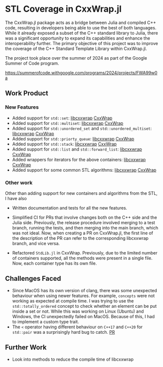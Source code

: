 # STL Coverage in CxxWrap.jl

The CxxWrap.jl package acts as a bridge between Julia and compiled C++ code, resulting in developers being able to use the best of both languages. While it already exposed a subset of the C++ standard library to Julia, there was a significant opportunity to expand its capabilities and enhance the interoperability further. The primary objective of this project was to improve the coverage of the C++ Standard Template Library within CxxWrap.jl.

The project took place over the summer of 2024 as part of the Google Summer of Code program.

https://summerofcode.withgoogle.com/programs/2024/projects/FWA99w0a

## Work Product

### New Features

- Added support for `std::set`: [libcxxwrap](https://github.com/JuliaInterop/libcxxwrap-julia/pull/154) [CxxWrap](https://github.com/JuliaInterop/CxxWrap.jl/pull/434)
- Added support for `std::multiset`: [libcxxwrap](https://github.com/JuliaInterop/libcxxwrap-julia/pull/155) [CxxWrap](https://github.com/JuliaInterop/CxxWrap.jl/pull/434)
- Added support for `std::unordered_set` and `std::unordered_multiset`: [libcxxwrap](https://github.com/JuliaInterop/libcxxwrap-julia/pull/159) [CxxWrap](https://github.com/JuliaInterop/CxxWrap.jl/pull/436)
- Added support for `std::priorty_queue`: [libcxxwrap](https://github.com/JuliaInterop/libcxxwrap-julia/pull/162) [CxxWrap](https://github.com/JuliaInterop/CxxWrap.jl/pull/441)
- Added support for `std::stack`: [libcxxwrap](https://github.com/JuliaInterop/libcxxwrap-julia/pull/164) [CxxWrap](https://github.com/JuliaInterop/CxxWrap.jl/pull/442)
- Added support for `std::list` and `std::forward_list`: [libcxxwrap](https://github.com/JuliaInterop/libcxxwrap-julia/pull/167) [CxxWrap](https://github.com/JuliaInterop/CxxWrap.jl/pull/444)
- Added wrappers for iterators for the above containers: [libcxxwrap](https://github.com/JuliaInterop/libcxxwrap-julia/pull/170) [CxxWrap](https://github.com/JuliaInterop/CxxWrap.jl/pull/448)
- Added support for some common STL algorithms: [libcxxwrap](https://github.com/JuliaInterop/libcxxwrap-julia/pull/171) [CxxWrap](https://github.com/JuliaInterop/CxxWrap.jl/pull/449)

### Other work

Other than adding support for new containers and algorithms from the STL, I have also

- Written documentation and tests for all the new features.

- Simplified CI for PRs that involve changes both on the C++ side and the Julia side. Previously, the release procedure involved merging to a test branch, running the tests, and then merging into the main branch, which was not ideal. Now, when creating a PR on CxxWrap.jl, the first line of the description of the PR can refer to the corresponding libcxxwrap branch, and vice versa.

- Refactored `StdLib.jl` in CxxWrap. Previously, due to the limited number of containers supported, all the methods were present in a single file. Now, each container type has its own file.

## Challenges Faced

- Since MacOS has its own version of clang, there was some unexpected behaviour when using newer features. For example, `concepts` were not working as expected at compile time. I was trying to use the `std::totally_ordered` concept to check whether an element can be put inside a set or not. While this was working on Linux (Ubuntu) and Windows, the CI unexpectedly failed on MacOS. Because of this, I had to implement a custom type trait.
- The `<` operator having different behaviour on `C++17` and `C++20` for `std::pair` was a surprisingly hard bug to catch. [PR](https://github.com/JuliaInterop/libcxxwrap-julia/pull/163)

## Further Work

- Look into methods to reduce the compile time of libcxxwrap
